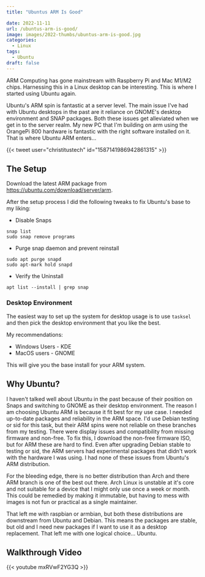 ```yaml
---
title: "Ubuntus ARM Is Good"

date: 2022-11-11
url: /ubuntus-arm-is-good/
image: images/2022-thumbs/ubuntus-arm-is-good.jpg
categories:
  - Linux
tags:
  - Ubuntu
draft: false
---
```

ARM Computing has gone mainstream with Raspberry Pi and Mac M1/M2 chips. Harnessing this in a Linux desktop can be interesting. This is where I started using Ubuntu again. 
<!--more-->

Ubuntu's ARM spin is fantastic at a server level. The main issue I've had with Ubuntu desktops in the past are it reliance on GNOME's desktop environment and SNAP packages. Both these issues get alleviated when we get in to the server realm. My new PC that I'm building on arm using the OrangePi 800 hardware is fantastic with the right software installed on it. That is where Ubuntu ARM enters...

{{< tweet user="christitustech" id="1587141986942861315" >}}


## The Setup

Download the latest ARM package from <https://ubuntu.com/download/server/arm>. 

After the setup process I did the following tweaks to fix Ubuntu's base to my liking:
- Disable Snaps
```
snap list
sudo snap remove programs
```
- Purge snap daemon and prevent reinstall
```
sudo apt purge snapd
sudo apt-mark hold snapd
```
- Verify the Uninstall
```
apt list --install | grep snap
```

### Desktop Environment

The easiest way to set up the system for desktop usage is to use `tasksel` and then pick the desktop environment that you like the best. 

My recommendations:
- Windows Users - KDE
- MacOS users - GNOME

This will give you the base install for your ARM system.

## Why Ubuntu?

I haven't talked well about Ubuntu in the past because of their position on Snaps and switching to GNOME as their desktop environment. The reason I am choosing Ubuntu ARM is because it fit best for my use case. I needed up-to-date packages and reliability in the ARM space. I'd use Debian testing or sid for this task, but their ARM spins were not reliable on these branches from my testing. There were display issues and compatibility from missing firmware and non-free. To fix this, I download the non-free firmware ISO, but for ARM these are hard to find. Even after upgrading Debian stable to testing or sid, the ARM servers had experimental packages that didn't work with the hardware I was using. I had none of these issues from Ubuntu's ARM distribution.

For the bleeding edge, there is no better distribution than Arch and there ARM branch is one of the best out there. Arch Linux is unstable at it's core and not suitable for a device that I might only use once a week or month. This could be remedied by making it immutable, but having to mess with images is not fun or practical as a single maintainer. 

That left me with raspbian or armbian, but both these distributions are downstream from Ubuntu and Debian. This means the packages are stable, but old and I need new packages if I want to use it as a desktop replacement. That left me with one logical choice... Ubuntu.

## Walkthrough Video

{{< youtube mxRVwF2YG3Q >}}
